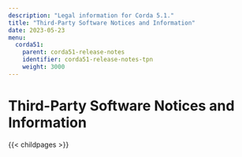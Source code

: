 ```yaml
---
description: "Legal information for Corda 5.1."
title: "Third-Party Software Notices and Information"
date: 2023-05-23
menu:
  corda51:
    parent: corda51-release-notes
    identifier: corda51-release-notes-tpn
    weight: 3000
---
```

# Third-Party Software Notices and Information
{{< childpages >}}